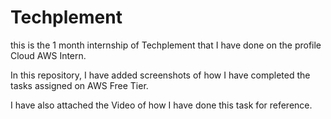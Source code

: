 # Techplement
this is the 1 month internship of Techplement that I have done on the profile Cloud AWS Intern. 

In this repository, I have added screenshots of how I have completed the tasks assigned on AWS Free Tier. 

I have also attached the Video of how I have done this task for reference.
